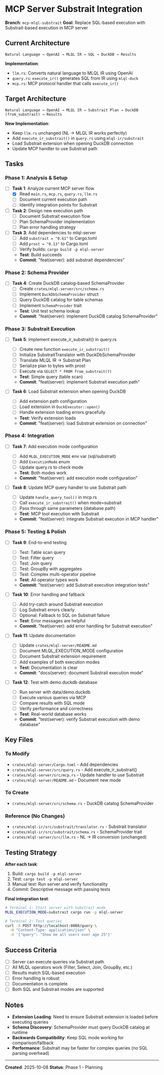 # MCP Server Substrait Integration

**Branch**: `mcp-mlql-substrait`
**Goal**: Replace SQL-based execution with Substrait-based execution in MCP server

## Current Architecture

```
Natural Language → OpenAI → MLQL IR → SQL → DuckDB → Results
```

**Implementation**:
- `llm.rs`: Converts natural language to MLQL IR using OpenAI
- `query.rs`: `execute_ir()` generates SQL from IR using `mlql-duck`
- `mcp.rs`: MCP protocol handler that calls `execute_ir()`

## Target Architecture

```
Natural Language → OpenAI → MLQL IR → Substrait Plan → DuckDB (from_substrait) → Results
```

**New Implementation**:
- Keep `llm.rs` unchanged (NL → MLQL IR works perfectly)
- Add `execute_ir_substrait()` in `query.rs` using `mlql-ir/substrait`
- Load Substrait extension when opening DuckDB connection
- Update MCP handler to use Substrait path

## Tasks

### Phase 1: Analysis & Setup
- [ ] **Task 1**: Analyze current MCP server flow
  - [x] Read `main.rs`, `mcp.rs`, `query.rs`, `llm.rs`
  - [ ] Document current execution path
  - [ ] Identify integration points for Substrait

- [ ] **Task 2**: Design new execution path
  - [ ] Document Substrait execution flow
  - [ ] Plan SchemaProvider implementation
  - [ ] Plan error handling strategy

- [ ] **Task 3**: Add dependencies to mlql-server
  - [ ] Add `substrait = "0.61"` to Cargo.toml
  - [ ] Add `prost = "0.13"` to Cargo.toml
  - [ ] Verify builds: `cargo build -p mlql-server`
  - **Test**: Build succeeds
  - **Commit**: "feat(server): add substrait dependencies"

### Phase 2: Schema Provider
- [ ] **Task 4**: Create DuckDB catalog-based SchemaProvider
  - [ ] Create `crates/mlql-server/src/schema.rs`
  - [ ] Implement `DuckDbSchemaProvider` struct
  - [ ] Query DuckDB catalog for table schemas
  - [ ] Implement `SchemaProvider` trait
  - **Test**: Unit test schema lookup
  - **Commit**: "feat(server): implement DuckDB catalog SchemaProvider"

### Phase 3: Substrait Execution
- [ ] **Task 5**: Implement execute_ir_substrait() in query.rs
  - [ ] Create new function `execute_ir_substrait()`
  - [ ] Initialize SubstraitTranslator with DuckDbSchemaProvider
  - [ ] Translate MLQL IR → Substrait Plan
  - [ ] Serialize plan to bytes with prost
  - [ ] Execute via `SELECT * FROM from_substrait(?)`
  - **Test**: Simple query (table scan)
  - **Commit**: "feat(server): implement Substrait execution path"

- [ ] **Task 6**: Load Substrait extension when opening DuckDB
  - [ ] Add extension path configuration
  - [ ] Load extension in `DuckExecutor::open()`
  - [ ] Handle extension loading errors gracefully
  - **Test**: Verify extension loads
  - **Commit**: "feat(server): load Substrait extension on connection"

### Phase 4: Integration
- [ ] **Task 7**: Add execution mode configuration
  - [ ] Add `MLQL_EXECUTION_MODE` env var (sql/substrait)
  - [ ] Add `ExecutionMode` enum
  - [ ] Update query.rs to check mode
  - **Test**: Both modes work
  - **Commit**: "feat(server): add execution mode configuration"

- [ ] **Task 8**: Update MCP query handler to use Substrait path
  - [ ] Update `handle_query_tool()` in mcp.rs
  - [ ] Call `execute_ir_substrait()` when mode=substrait
  - [ ] Pass through same parameters (database path)
  - **Test**: MCP tool execution with Substrait
  - **Commit**: "feat(server): integrate Substrait execution in MCP handler"

### Phase 5: Testing & Polish
- [ ] **Task 9**: End-to-end testing
  - [ ] Test: Table scan query
  - [ ] Test: Filter query
  - [ ] Test: Join query
  - [ ] Test: GroupBy with aggregates
  - [ ] Test: Complex multi-operator pipeline
  - **Test**: All operator types work
  - **Commit**: "test(server): add Substrait execution integration tests"

- [ ] **Task 10**: Error handling and fallback
  - [ ] Add try-catch around Substrait execution
  - [ ] Log Substrait errors clearly
  - [ ] Optional: Fallback to SQL on Substrait failure
  - **Test**: Error messages are helpful
  - **Commit**: "feat(server): add error handling for Substrait execution"

- [ ] **Task 11**: Update documentation
  - [ ] Update `crates/mlql-server/README.md`
  - [ ] Document MLQL_EXECUTION_MODE configuration
  - [ ] Document Substrait extension requirement
  - [ ] Add examples of both execution modes
  - **Test**: Documentation is clear
  - **Commit**: "docs(server): document Substrait execution mode"

- [ ] **Task 12**: Test with demo.duckdb database
  - [ ] Run server with data/demo.duckdb
  - [ ] Execute various queries via MCP
  - [ ] Compare results with SQL mode
  - [ ] Verify performance and correctness
  - **Test**: Real-world database works
  - **Commit**: "test(server): verify Substrait execution with demo database"

## Key Files

### To Modify
- `crates/mlql-server/Cargo.toml` - Add dependencies
- `crates/mlql-server/src/query.rs` - Add execute_ir_substrait()
- `crates/mlql-server/src/mcp.rs` - Update handler to use Substrait
- `crates/mlql-server/README.md` - Document new mode

### To Create
- `crates/mlql-server/src/schema.rs` - DuckDB catalog SchemaProvider

### Reference (No Changes)
- `crates/mlql-ir/src/substrait/translator.rs` - Substrait translator
- `crates/mlql-ir/src/substrait/schema.rs` - SchemaProvider trait
- `crates/mlql-server/src/llm.rs` - NL → IR conversion (unchanged)

## Testing Strategy

**After each task**:
1. Build: `cargo build -p mlql-server`
2. Test: `cargo test -p mlql-server`
3. Manual test: Run server and verify functionality
4. Commit: Descriptive message with passing tests

**Final integration test**:
```bash
# Terminal 1: Start server with Substrait mode
MLQL_EXECUTION_MODE=substrait cargo run -p mlql-server

# Terminal 2: Test queries
curl -X POST http://localhost:8080/query \
  -H "Content-Type: application/json" \
  -d '{"query": "Show me all users over age 25"}'
```

## Success Criteria

- [ ] Server can execute queries via Substrait path
- [ ] All MLQL operators work (Filter, Select, Join, GroupBy, etc.)
- [ ] Results match SQL-based execution
- [ ] Error handling is robust
- [ ] Documentation is complete
- [ ] Both SQL and Substrait modes are supported

## Notes

- **Extension Loading**: Need to ensure Substrait extension is loaded before executing queries
- **Schema Discovery**: SchemaProvider must query DuckDB catalog at runtime
- **Backwards Compatibility**: Keep SQL mode working for comparison/fallback
- **Performance**: Substrait may be faster for complex queries (no SQL parsing overhead)

---

**Created**: 2025-10-08
**Status**: Phase 1 - Planning
